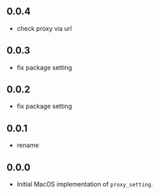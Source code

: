 ## 0.0.4
* check proxy via url

## 0.0.3
* fix package setting

## 0.0.2
* fix package setting

## 0.0.1
* rename

## 0.0.0
* Initial MacOS implementation of `proxy_setting`.